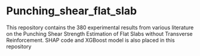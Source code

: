 # Punching_shear_flat_slab
This repository contains the 380 experimental results from various literature on the Punching Shear Strength Estimation of Flat Slabs without Transverse Reinforcement. SHAP code and XGBoost model is also placed in this repository
